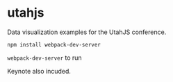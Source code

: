 # utahjs

Data visualization examples for the UtahJS conference.

`npm install webpack-dev-server`

`webpack-dev-server` to run

Keynote also incuded.
